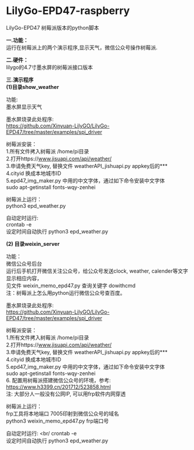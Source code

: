 # LilyGo-EPD47-raspberry
LilyGo-EPD47 树莓派版本的python脚本 <br/>

<b>一.功能： </b> <br/>
运行在树莓派上的两个演示程序,显示天气，微信公众号操作树莓派. <br/>

<b>二.硬件： </b> <br/>
lilygo的4.7寸墨水屏的树莓派接口版本 <br/>

<b>三.演示程序</b>  <br/>
<b>(1)目录show_weather </b> <br/>

功能: <br/>
墨水屏显示天气 <br/>

墨水屏烧录此处程序: <br/>
https://github.com/Xinyuan-LilyGO/LilyGo-EPD47/tree/master/examples/spi_driver

树莓派安装： <br/>
1.所有文件拷入树莓派 /home/pi目录 <br/>
2.打开https://www.jisuapi.com/api/weather/  <br/>
3.申请免费天气key,  替换文件 weatherAPI_jishuapi.py  appkey后的*** <br/>
4.cityid 换成本地城市ID <br/>
5.epd47_img_maker.py 中用的中文字体，通过如下命令安装中文字体 <br/>
sudo apt-getinstall fonts-wqy-zenhei   <br/>

树莓派上运行： <br/>
python3 epd_weather.py <br/>


自动定时运行: <br/>
crontab -e <br/>
设定时间自动执行 python3 epd_weather.py <br/>


<b>(2) 目录weixin_server</b> <br/>

功能： <br/>
微信公众号后台 <br/>
运行后手机打开微信关注公众号，给公众号发送clock, weather, calender等文字显示相应内容， <br/>
见文件 weixin_memo_epd47.py  查询关键字 dowithcmd <br/>
注：树莓派上怎么用python运行微信公众号查百度。 <br/>

墨水屏烧录此处程序: <br/>
https://github.com/Xinyuan-LilyGO/LilyGo-EPD47/tree/master/examples/spi_driver <br/>

树莓派安装： <br/>
1.所有文件拷入树莓派 /home/pi目录 <br/>
2.打开https://www.jisuapi.com/api/weather/  <br/>
3.申请免费天气key,  替换文件 weatherAPI_jishuapi.py  appkey后的*** <br/>
4.cityid 换成本地城市ID <br/>
5.epd47_img_maker.py 中用的中文字体，通过如下命令安装中文字体 <br/>
sudo apt-getinstall fonts-wqy-zenhei   <br/>
6. 配置用树莓派搭建微信公众号的环境，参考: <br/>
https://www.h3399.cn/201712/523858.html <br/>
注: 大部分人一般没有公网IP, 可以用frp软件内网穿透 <br/>

树莓派上运行： <br/>
frp工具将本地端口 7005印射到微信公众号的域名 <br/>
python3 weixin_memo_epd47.py frp端口号 <br/>


自动定时运行: <br/
crontab -e <br/>
设定时间自动执行 python3 epd_weather.py <br/>
